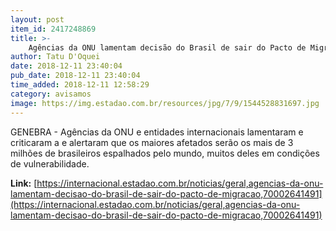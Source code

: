 ```yaml
---
layout: post
item_id: 2417248869
title: >-
    Agências da ONU lamentam decisão do Brasil de sair do Pacto de Migração
author: Tatu D'Oquei
date: 2018-12-11 23:40:04
pub_date: 2018-12-11 23:40:04
time_added: 2018-12-11 12:58:29
category: avisamos
image: https://img.estadao.com.br/resources/jpg/7/9/1544528831697.jpg
---
```


GENEBRA - Agências da ONU e entidades internacionais lamentaram e criticaram a e alertaram que os maiores afetados serão os mais de 3 milhões de brasileiros espalhados pelo mundo, muitos deles em condições de vulnerabilidade.

**Link:** [https://internacional.estadao.com.br/noticias/geral,agencias-da-onu-lamentam-decisao-do-brasil-de-sair-do-pacto-de-migracao,70002641491](https://internacional.estadao.com.br/noticias/geral,agencias-da-onu-lamentam-decisao-do-brasil-de-sair-do-pacto-de-migracao,70002641491)

